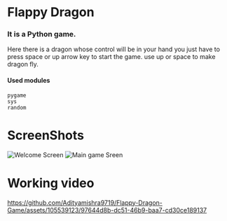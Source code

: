 # **Flappy Dragon**

### It is a Python game.
Here there is a dragon whose control will be in your hand you just have to press space or up arrow key to start the game. use up or space to make dragon fly. 

#### Used modules 

    pygame 
    sys 
    random


# **ScreenShots**   

![Welcome Screen](https://github.com/Adityamishra9719/Flappy-Dragon-Game/assets/105539123/1045cdd5-4d05-4376-b102-2d70fa99e911)
![Main game Sreen ](https://github.com/Adityamishra9719/Flappy-Dragon-Game/assets/105539123/bb22ebca-5409-4c92-a764-ae998089468a)


# Working video



https://github.com/Adityamishra9719/Flappy-Dragon-Game/assets/105539123/97644d8b-dc51-46b9-baa7-cd30ce189137

